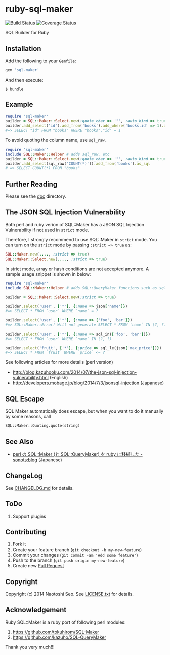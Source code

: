 # ruby-sql-maker

[![Build Status](https://secure.travis-ci.org/sonots/ruby-sql-maker.png?branch=master)](http://travis-ci.org/sonots/ruby-sql-maker)
[![Coverage Status](https://coveralls.io/repos/sonots/ruby-sql-maker/badge.png?branch=master)](https://coveralls.io/r/sonots/ruby-sql-maker?branch=master)

SQL Builder for Ruby

## Installation

Add the following to your `Gemfile`:

```ruby
gem 'sql-maker'
```

And then execute:

```plain
$ bundle
```

## Example

```ruby
require 'sql-maker'
builder = SQL::Maker::Select.new(:quote_char => '"', :auto_bind => true)
builder.add_select('id').add_from('books').add_where('books.id' => 1).as_sql
#=> SELECT "id" FROM "books" WHERE "books"."id" = 1
```

To avoid quoting the column name, use `sql_raw`.

```ruby
require 'sql-maker'
include SQL::Maker::Helper # adds sql_raw, etc
builder = SQL::Maker::Select.new(:quote_char => '"', :auto_bind => true)
builder.add_select(sql_raw('COUNT(*)')).add_from('books').as_sql
# => SELECT COUNT(*) FROM "books"
```

## Further Reading

Please see the [doc](./doc) directory.

## The JSON SQL Injection Vulnerability

Both perl and ruby verion of SQL::Maker has a JSON SQL Injection Vulnerability if not used in `strict` mode.

Therefore, I strongly recommend to use SQL::Maker in `strict` mode.
You can turn on the `strict` mode by passing `:strict => true` as:

```ruby
SQL::Maker.new(...., :strict => true)
SQL::Maker::Select.new(...., :strict => true)
```

In strict mode, array or hash conditions are not accepted anymore. A sample usage snippet is shown in below:

```ruby
require 'sql-maker'
include SQL::Maker::Helper # adds SQL::QueryMaker functions such as sql_le, etc

builder = SQL::Maker::Select.new(:strict => true)

builder.select('user', ['*'], {:name => json['name']}) 
#=> SELECT * FROM `user` WHERE `name` = ?

builder.select('user', ['*'], {:name => ['foo', 'bar']})
#=> SQL::Maker::Error! Will not generate SELECT * FROM `name` IN (?, ?) any more

builder.select('user', ['*'], {:name => sql_in(['foo', 'bar'])})
#=> SELECT * FROM `user` WHERE `name` IN (?, ?)

builder.select('fruit', ['*'], {:price => sql_le(json['max_price'])})
#=> SELECT * FROM `fruit` WHERE `price` <= ?
```

See following articles for more details (perl version)

* http://blog.kazuhooku.com/2014/07/the-json-sql-injection-vulnerability.html (English)
* http://developers.mobage.jp/blog/2014/7/3/jsonsql-injection (Japanese)

## SQL Escape

SQL Maker automatically does escape, but when you want to do it manually by some reasons, call

```
SQL::Maker::Quoting.quote(string)
```

## See Also

* [perl の SQL::Maker (と SQL::QueryMaker) を ruby に移植した - sonots:blog](http://blog.livedoor.jp/sonots/archives/38723820.html) (Japanese)

## ChangeLog

See [CHANGELOG.md](CHANGELOG.md) for details.

## ToDo

1. Support plugins

## Contributing

1. Fork it
2. Create your feature branch (`git checkout -b my-new-feature`)
3. Commit your changes (`git commit -am 'Add some feature'`)
4. Push to the branch (`git push origin my-new-feature`)
5. Create new [Pull Request](../../pull/new/master)

## Copyright

Copyright (c) 2014 Naotoshi Seo. See [LICENSE.txt](LICENSE.txt) for details.

## Acknowledgement

Ruby SQL::Maker is a ruby port of following perl modules: 

1. https://github.com/tokuhirom/SQL-Maker
2. https://github.com/kazuho/SQL-QueryMaker

Thank you very much!!!
